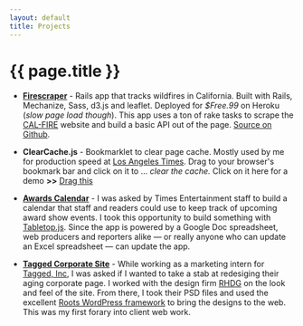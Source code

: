 ```yaml
---
layout: default
title: Projects
---
```


<div class="page-header">
    <h1>{{ page.title }}</h1>
</div>

* [__Firescraper__](http://firescraper.herokuapp.com) - Rails app that tracks wildfires in California. Built with Rails, Mechanize, Sass, d3.js and leaflet. Deployed for *$Free.99* on Heroku (*slow page load though*). This app uses a ton of rake tasks to scrape the [CAL-FIRE](#) website and build a basic API out of the page. [Source on Github](http://github.com/aboutaaron/fire-scraper).

* __ClearCache.js__ - Bookmarklet to clear page cache. Mostly used by me for production speed at [Los Angeles Times](http://latimes.com). Drag to your browser's bookmark bar and click on it to ... *clear the cache.* Click on it here for a demo __>>__ <a href="javascript:(function(){document.body.appendChild(document.createElement('script')).src='/js/clearcache.js';})();" class="btn btn-mini">Drag this</a>

* [__Awards Calendar__](http://www.latimes.com/entertainment/envelope/#title) - I was asked by Times Entertainment staff to build a calendar that staff and readers could use to keep track of upcoming award show events. I took this opportunity to build something with [Tabletop.js](http://builtbybalance.com/Tabletop/). Since the app is powered by a Google Doc spreadsheet, web producers and reporters alike — or really anyone who can update an Excel spreadsheet — can update the app.

* [__Tagged Corporate Site__](http://about.tagged.com) - While working as a marketing intern for [Tagged, Inc](http://tagged.com), I was asked if I wanted to take a stab at redesiging their aging corporate page. I worked with the design firm [RHDG](http://rh-dg.com/) on the look and feel of the site. From there, I took their PSD files and used the excellent [Roots WordPress framework](http://www.rootstheme.com/) to bring the designs to the web. This was my first forary into client web work.